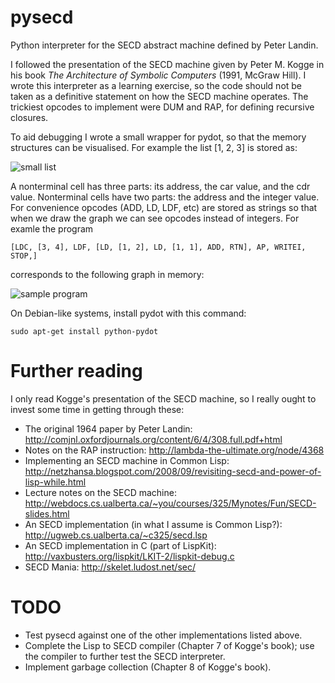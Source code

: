 pysecd
======

Python interpreter for the SECD abstract machine defined by Peter Landin.

I followed the presentation of the SECD machine given by Peter M. Kogge in his book *The Architecture of Symbolic Computers* (1991, McGraw Hill). I wrote this interpreter as a learning exercise, so the code should not be taken as a definitive statement on how the SECD machine operates. The trickiest opcodes to implement were DUM and RAP, for defining recursive closures.

To aid debugging I wrote a small wrapper for pydot, so that the memory structures can be visualised. For example the list [1, 2, 3] is stored as:

![small list](https://github.com/carlohamalainen/pysecd/raw/master/list_1_2_3.png)

A nonterminal cell has three parts: its address, the car value, and the cdr value. Nonterminal cells have two parts: the address and the integer value. For convenience opcodes (ADD, LD, LDF, etc) are stored as strings so that when we draw the graph we can see opcodes instead of integers. For examle the program

    [LDC, [3, 4], LDF, [LD, [1, 2], LD, [1, 1], ADD, RTN], AP, WRITEI, STOP,]

corresponds to the following graph in memory:

![sample program](https://github.com/carlohamalainen/pysecd/raw/master/program_in_memory.png)

On Debian-like systems, install pydot with this command:

    sudo apt-get install python-pydot

Further reading
======

I only read Kogge's presentation of the SECD machine, so I really ought to invest some time in getting through these:

* The original 1964 paper by Peter Landin: http://comjnl.oxfordjournals.org/content/6/4/308.full.pdf+html
* Notes on the RAP instruction: http://lambda-the-ultimate.org/node/4368
* Implementing an SECD machine in Common Lisp: http://netzhansa.blogspot.com/2008/09/revisiting-secd-and-power-of-lisp-while.html
* Lecture notes on the SECD machine: http://webdocs.cs.ualberta.ca/~you/courses/325/Mynotes/Fun/SECD-slides.html
* An SECD implementation (in what I assume is Common Lisp?): http://ugweb.cs.ualberta.ca/~c325/secd.lsp
* An SECD implementation in C (part of LispKit): http://vaxbusters.org/lispkit/LKIT-2/lispkit-debug.c
* SECD Mania: http://skelet.ludost.net/sec/

TODO
======

* Test pysecd against one of the other implementations listed above.
* Complete the Lisp to SECD compiler (Chapter 7 of Kogge's book); use the compiler to further test the SECD interpreter.
* Implement garbage collection (Chapter 8 of Kogge's book).

